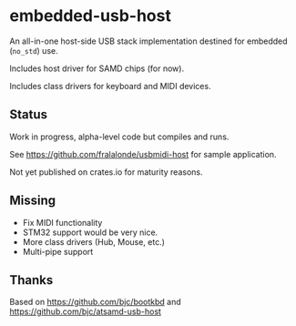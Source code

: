# embedded-usb-host

An all-in-one host-side USB stack implementation destined for embedded (`no_std`) use.

Includes host driver for SAMD chips (for now). 

Includes class drivers for keyboard and MIDI devices.

## Status

Work in progress, alpha-level code but compiles and runs.

See https://github.com/fralalonde/usbmidi-host for sample application.

Not yet published on crates.io for maturity reasons.

## Missing
- Fix MIDI functionality
- STM32 support would be very nice.
- More class drivers (Hub, Mouse, etc.)
- Multi-pipe support

## Thanks

Based on https://github.com/bjc/bootkbd and https://github.com/bjc/atsamd-usb-host

